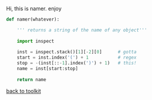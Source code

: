 Hi, this is namer. enjoy

```python
def namer(whatever):

    ''' returns a string of the name of any object'''
    
    import inspect
    
    inst = inspect.stack()[1][-2][0]      # gotta
    start = inst.index('(') + 1           # regex
    stop = -(inst[::-1].index(')') + 1)   # this!
    name = inst[start:stop]
    
    return name
```


[back to toolkit](/toolkit_page)
